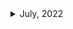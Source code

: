 <details>
<summary>July, 2022</summary>

1. [AWS CloudFront Tutorial | AWS CloudFront Tutorial For Beginners | AWS Tutorial | Simplilearn](https://youtu.be/Vr4N_ZA-uGo)
1. [AWS CloudFront CDN for S3 Tutorial | Amazon CloudFront Demo](https://youtu.be/-DDGYzKtNwc)
1. []()
1. []()
1. []()
1. []()
1. []()
1. []()
</details>
